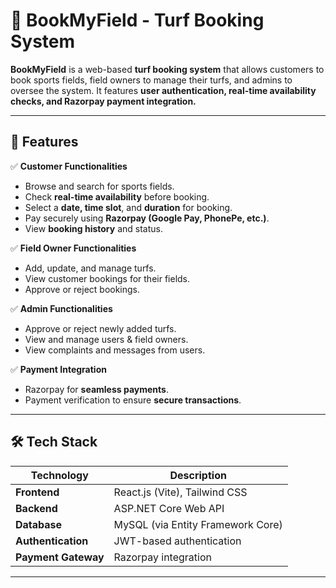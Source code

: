# 🏏 BookMyField - Turf Booking System

**BookMyField** is a web-based **turf booking system** that allows customers to book sports fields, field owners to manage their turfs, and admins to oversee the system. It features **user authentication, real-time availability checks, and Razorpay payment integration.**

---

## 🚀 Features

✅ **Customer Functionalities**
- Browse and search for sports fields.
- Check **real-time availability** before booking.
- Select a **date, time slot**, and **duration** for booking.
- Pay securely using **Razorpay (Google Pay, PhonePe, etc.)**.
- View **booking history** and status.

✅ **Field Owner Functionalities**
- Add, update, and manage turfs.
- View customer bookings for their fields.
- Approve or reject bookings.

✅ **Admin Functionalities**
- Approve or reject newly added turfs.
- View and manage users & field owners.
- View complaints and messages from users.

✅ **Payment Integration**
- Razorpay for **seamless payments**.
- Payment verification to ensure **secure transactions**.

---

## 🛠️ Tech Stack

| Technology | Description |
|------------|------------|
| **Frontend** | React.js (Vite), Tailwind CSS |
| **Backend** | ASP.NET Core Web API | Spring Boot
| **Database** | MySQL (via Entity Framework Core) |
| **Authentication** | JWT-based authentication |
| **Payment Gateway** | Razorpay integration |


---



